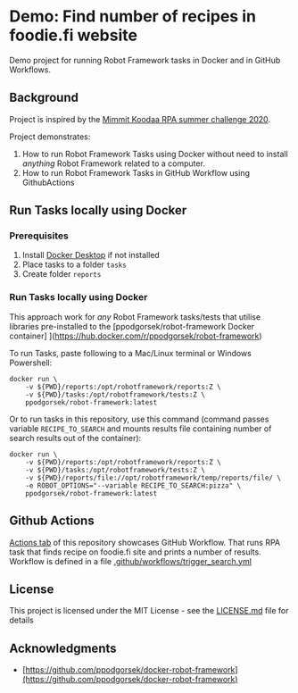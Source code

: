 
# Demo: Find number of recipes in foodie.fi website

Demo project for running Robot Framework tasks in Docker and in GitHub Workflows.

## Background

Project is inspired by the [Mimmit Koodaa RPA summer challenge 2020](https://mimmitkoodaa.ohjelmistoebusiness.fi/blogi/rpa-summer-challenge/). 

Project demonstrates:
1. How to run Robot Framework Tasks using Docker without need to install _anything_ Robot Framework related to a computer.
2. How to run Robot Framework Tasks in GitHub Workflow using GithubActions 

## Run Tasks locally using Docker

### Prerequisites

1. Install [Docker Desktop](https://www.docker.com/products/docker-desktop) if not installed
2. Place tasks to a folder `tasks`
3. Create folder `reports`

### Run Tasks locally using Docker

This approach work for *any* Robot Framework tasks/tests that utilise libraries pre-installed to the [ppodgorsek/robot-framework Docker container]
](https://hub.docker.com/r/ppodgorsek/robot-framework) 

To run Tasks, paste following to a Mac/Linux terminal or Windows Powershell:

```
docker run \
    -v ${PWD}/reports:/opt/robotframework/reports:Z \
    -v ${PWD}/tasks:/opt/robotframework/tests:Z \
    ppodgorsek/robot-framework:latest
```

Or to run tasks in this repository, use this command (command passes variable `RECIPE_TO_SEARCH` and mounts results file containing number of search results out of the container):

```
docker run \
    -v ${PWD}/reports:/opt/robotframework/reports:Z \
    -v ${PWD}/tasks:/opt/robotframework/tests:Z \
    -v ${PWD}/reports/file://opt/robotframework/temp/reports/file/ \
    -e ROBOT_OPTIONS="--variable RECIPE_TO_SEARCH:pizza" \
    ppodgorsek/robot-framework:latest
```

## Github Actions

[Actions tab](https://github.com/laojala/rpa_challenge/actions) of this repository showcases GitHub Workflow. That runs RPA task that finds recipe on foodie.fi site and prints a number of results. Workflow is defined in a file [.github/workflows/trigger_search.yml](.github/workflows/trigger_search.yml)

## License

This project is licensed under the MIT License - see the [LICENSE.md](LICENSE.md) file for details

## Acknowledgments

* [https://github.com/ppodgorsek/docker-robot-framework](https://github.com/ppodgorsek/docker-robot-framework)

